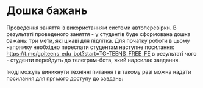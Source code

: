 # Дошка бажань
Проведення заняття із використанням системи автоперевірки.
В результаті проведеного заняття - у студентів буде сформована дошка бажань: три мети, які цікаві для підлітка.
Для початку роботи в цьому напрямку необхідно переслати студентам наступне посилання:
<a href = "https://t.me/goiteens_edu_bot?start=TG-TEENS_FREE_FE">https://t.me/goiteens_edu_bot?start=TG-TEENS_FREE_FE</a> в результаті чого - студенти перейдуть до телеграм-бота, який надсилає завдання.

Іноді можуть виникнути технічні питання і в такому разі можна надати посилання для прямого доступу до завдань:
